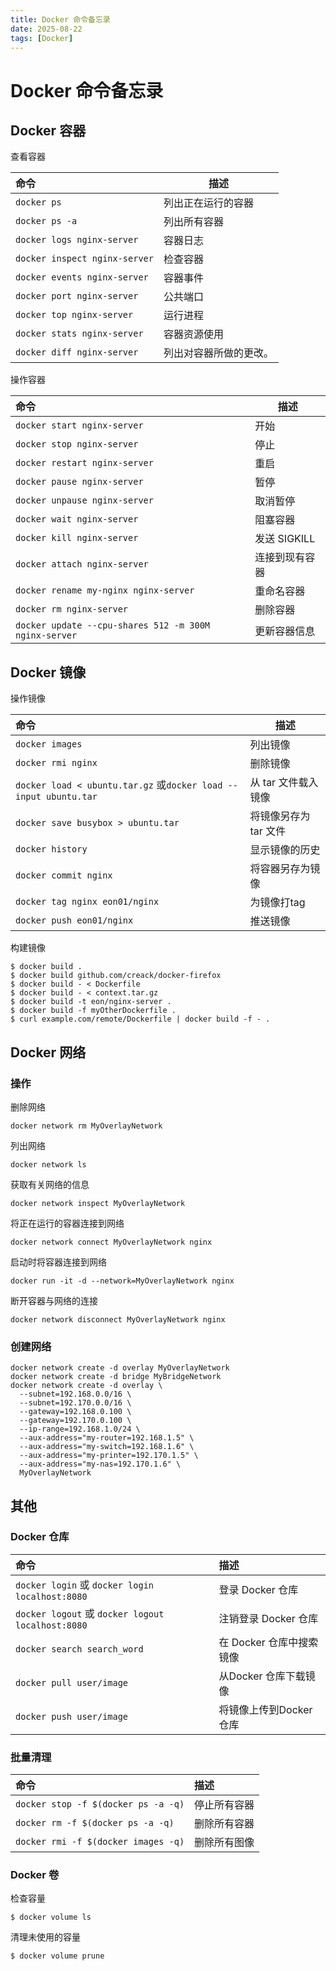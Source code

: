 ```yaml
---
title: Docker 命令备忘录
date: 2025-08-22
tags: [Docker]
---
```


# Docker 命令备忘录

## Docker 容器

查看容器

| 命令                          | 描述                   |
| :---------------------------- | ---------------------- |
| `docker ps`                   | 列出正在运行的容器     |
| `docker ps -a`                | 列出所有容器           |
| `docker logs nginx-server`    | 容器日志               |
| `docker inspect nginx-server` | 检查容器               |
| `docker events nginx-server`  | 容器事件               |
| `docker port nginx-server`    | 公共端口               |
| `docker top nginx-server`     | 运行进程               |
| `docker stats nginx-server`   | 容器资源使用           |
| `docker diff nginx-server`    | 列出对容器所做的更改。 |

操作容器

| 命令                                                  | 描述           |
| :---------------------------------------------------- | -------------- |
| `docker start nginx-server`                           | 开始           |
| `docker stop nginx-server`                            | 停止           |
| `docker restart nginx-server`                         | 重启           |
| `docker pause nginx-server`                           | 暂停           |
| `docker unpause nginx-server`                         | 取消暂停       |
| `docker wait nginx-server`                            | 阻塞容器       |
| `docker kill nginx-server`                            | 发送 SIGKILL   |
| `docker attach nginx-server`                          | 连接到现有容器 |
| `docker rename my-nginx nginx-server`                 | 重命名容器     |
| `docker rm nginx-server`                              | 删除容器       |
| `docker update --cpu-shares 512 -m 300M nginx-server` | 更新容器信息   |

## Docker 镜像

操作镜像

| 命令                                                         | 描述                  |
| :----------------------------------------------------------- | --------------------- |
| `docker images`                                              | 列出镜像              |
| `docker rmi nginx`                                           | 删除镜像              |
| `docker load < ubuntu.tar.gz` 或`docker load --input ubuntu.tar` | 从 tar 文件载入镜像   |
| `docker save busybox > ubuntu.tar`                           | 将镜像另存为 tar 文件 |
| `docker history`                                             | 显示镜像的历史        |
| `docker commit nginx`                                        | 将容器另存为镜像      |
| `docker tag nginx eon01/nginx`                               | 为镜像打tag           |
| `docker push eon01/nginx`                                    | 推送镜像              |

构建镜像

```shell
$ docker build .
$ docker build github.com/creack/docker-firefox
$ docker build - < Dockerfile
$ docker build - < context.tar.gz
$ docker build -t eon/nginx-server .
$ docker build -f myOtherDockerfile .
$ curl example.com/remote/Dockerfile | docker build -f - .
```

## Docker 网络

### 操作

删除网络

```shell
docker network rm MyOverlayNetwork
```

列出网络

```shell
docker network ls
```

获取有关网络的信息

```shell
docker network inspect MyOverlayNetwork
```

将正在运行的容器连接到网络

```shell
docker network connect MyOverlayNetwork nginx
```

启动时将容器连接到网络

```shell
docker run -it -d --network=MyOverlayNetwork nginx
```

断开容器与网络的连接

```shell
docker network disconnect MyOverlayNetwork nginx
```

### 创建网络

```shell
docker network create -d overlay MyOverlayNetwork
docker network create -d bridge MyBridgeNetwork
docker network create -d overlay \
  --subnet=192.168.0.0/16 \
  --subnet=192.170.0.0/16 \
  --gateway=192.168.0.100 \
  --gateway=192.170.0.100 \
  --ip-range=192.168.1.0/24 \
  --aux-address="my-router=192.168.1.5" \
  --aux-address="my-switch=192.168.1.6" \
  --aux-address="my-printer=192.170.1.5" \
  --aux-address="my-nas=192.170.1.6" \
  MyOverlayNetwork
```

## 其他

### Docker 仓库

| 命令                                              | 描述                     |
| :------------------------------------------------ | :----------------------- |
| `docker login` 或 `docker login localhost:8080`   | 登录 Docker 仓库         |
| `docker logout` 或 `docker logout localhost:8080` | 注销登录 Docker 仓库     |
| ``docker search search_word``                     | 在 Docker 仓库中搜索镜像 |
| `docker pull user/image `                         | 从Docker 仓库下载镜像    |
| `docker push user/image`                          | 将镜像上传到Docker 仓库  |

### 批量清理

| 命令                                | 描述         |
| :---------------------------------- | :----------- |
| `docker stop -f $(docker ps -a -q)` | 停止所有容器 |
| `docker rm -f $(docker ps -a -q)`   | 删除所有容器 |
| `docker rmi -f $(docker images -q)` | 删除所有图像 |

### Docker 卷

检查容量

```shell
$ docker volume ls
```

清理未使用的容量

```shell
$ docker volume prune
```
